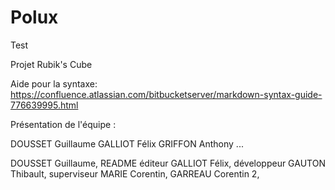 # Polux

Test

Projet Rubik's Cube 

Aide pour la syntaxe: https://confluence.atlassian.com/bitbucketserver/markdown-syntax-guide-776639995.html

Présentation de l'équipe :

DOUSSET Guillaume
GALLIOT Félix
GRIFFON Anthony
...


DOUSSET Guillaume, README éditeur
GALLIOT Félix, développeur
GAUTON Thibault, superviseur
MARIE Corentin, 
GARREAU Corentin 2, 
